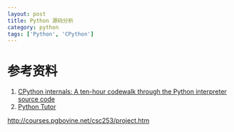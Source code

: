 ```yaml
---
layout: post
title: Python 源码分析
category: python
tags: ['Python', 'CPython']
---
```



# 参考资料

1. [CPython internals: A ten-hour codewalk through the Python interpreter source code](http://pgbovine.net/cpython-internals.htm)
2. [Python Tutor](http://pythontutor.com/)

http://courses.pgbovine.net/csc253/project.htm
